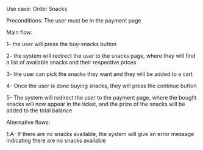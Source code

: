 Use case: Order Snacks

Preconditions:
The user must be in the payment page

Main flow:

1- the user will press the buy-snacks button

2- the system will redirect the user to the snacks page, where they will find a list of available snacks and their respective prices

3- the user can pick the snacks they want and they will be added to a cart

4- Once the user is done buying snacks, they will press the continue button

5- The system will redirect the user to the payment page, where the bought snacks will now appear in the ticket, and the prize of the snacks will be added to the total balance


Alternative flows:

1.A- If there are no snacks available, the system will give an error message indicating there are no snacks available
